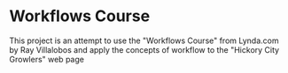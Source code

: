 # Workflows Course

This project is an attempt to use the "Workflows Course" from Lynda.com by Ray Villalobos
and apply the concepts of workflow to the "Hickory City Growlers" web page
